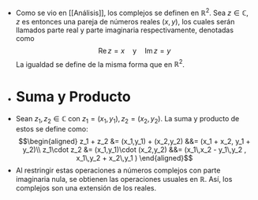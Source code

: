 - Como se vio en [[Análisis]], los complejos se definen en $\mathbb{R}^2$. Sea $z\in\mathbb{C}$, $z$ es entonces una pareja de números reales $(x,y)$, los cuales serán llamados parte real y parte imaginaria respectivamente, denotadas como
  $$\text{Re}\,z = x \quad \text{y} \quad \text{Im}\,z = y$$
  La igualdad se define de la misma forma que en $\mathbb{R}^2$.
- # Suma y Producto
- Sean $z_1,z_2\in\mathbb{C}$ con $z_1 = (x_1,y_1),\,z_2=(x_2,y_2)$. La suma y producto de estos se define como:
  $$\begin{aligned}
  z_1 + z_2 &= (x_1,y_1) + (x_2,y_2) &&= (x_1 + x_2, y_1 + y_2)\\
  z_1\cdot z_2 &= (x_1,y_1)\cdot (x_2,y_2) &&= (x_1\,x_2 - y_1\,y_2 , x_1\,y_2 + x_2\,y_1 )
  \end{aligned}$$
- Al restringir estas operaciones a números complejos con parte imaginaria nula, se obtienen las operaciones usuales en $\mathbb{R}$. Así, los complejos son una extensión de los reales.